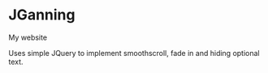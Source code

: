 # JGanning
My website

Uses simple JQuery to implement smoothscroll, fade in and hiding optional text.
